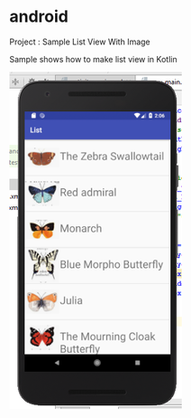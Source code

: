 # android

Project : Sample List View With Image

Sample shows how to make list view in Kotlin

![alt text](https://github.com/mariames/android/blob/master/simpleListViewWithImage/List/Screenshot.png)

